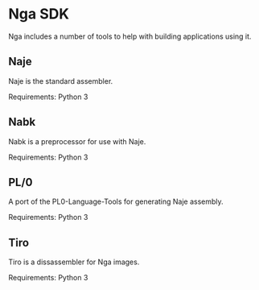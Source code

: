 # Nga SDK

Nga includes a number of tools to help with building applications using it.

## Naje

Naje is the standard assembler.

Requirements: Python 3

## Nabk

Nabk is a preprocessor for use with Naje.

Requirements: Python 3

## PL/0

A port of the PL0-Language-Tools for generating Naje assembly.

Requirements: Python 3

## Tiro

Tiro is a dissassembler for Nga images.

Requirements: Python 3

